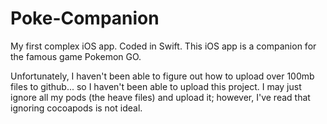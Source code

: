 # Poke-Companion
My first complex iOS app. Coded in Swift.
This iOS app is a companion for the famous game Pokemon GO.


Unfortunately, I haven't been able to figure out how to upload over 100mb files to github... so I haven't been able to upload this project. I may just ignore all my pods (the heave files) and upload it; however, I've read that ignoring cocoapods is not ideal. 
